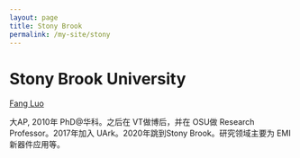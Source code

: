 ```yaml
---
layout: page
title: Stony Brook
permalink: /my-site/stony
---
```

# Stony Brook University

[Fang Luo](https://www.stonybrook.edu/commcms/electrical/news/2020/fang_luo.php)

大AP, 2010年 PhD@华科。之后在 VT做博后，并在 OSU做 Research Professor。2017年加入 UArk。2020年跳到Stony Brook。研究领域主要为 EMI 新器件应用等。
